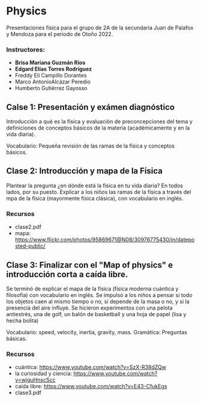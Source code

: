 # Physics
Presentaciones física para el grupo de 2A de la secundaria Juan de Palafox y Mendoza para el periodo de Otoño 2022.

### Instructores: 
* **Brisa Mariana Guzmán Ríos** 
* **Edgard Elías Torres Rodríguez** 
* Freddy Elí Campillo Dorantes
* Marco AntonioAlcázar Peredio
* Humberto Gutiérrez Gayosso

## Calse 1: Presentación y exámen diagnóstico
Introducción a qué es la física y evaluación de preconcepciones del tema y definiciones de conceptos básicos de la materia (académicamente y en la vida diaria). 

Vocabulario: Pequeña revisión de las ramas de la física y conceptos básicos.

## Clase 2: Introducción y mapa de la Física
Plantear la pregunta ¿en dónde está la física en tu vida diaria? En todos lados, por su puesto. Explicar a los niños las ramas de la física a través del mpa de la física (mayormente física clásica), con vocabulario en inglés.

### Recursos
* clase2.pdf
* mapa: https://www.flickr.com/photos/95869671@N08/30976775430/in/dateposted-public/

## Clase 3: Finalizar con el "Map of physics" e introducción corta a caída libre.

Se terminó de explicar el mapa de la física (física moderna cuántica y filosofía) con vocabulario en inglés. Se impulsó a los niños a pensar si todo los objetos caen al mismo tiempo o no, si depende de la masa o no, y si la presencia del aire influye. Se hicieron experimentos con una pelota antiestrés, una de golf, un balón de basketball y una hoja de papel (lisa y hecha bolita)

Vocabulario: speed, velocity, inertia, gravity, mass. 
Gramática: Preguntas básicas.

### Recursos
* cuántica: https://www.youtube.com/watch?v=SzX-R38dZQw
* la curiosidad y ciencia: https://www.youtube.com/watch?v=wjguHnscScc
* caída libre: https://www.youtube.com/watch?v=E43-CfukEgs
* clase3.pdf
